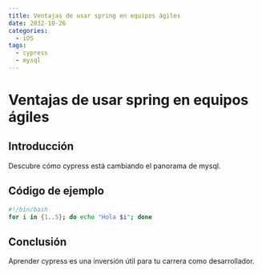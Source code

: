 ```yaml
---
title: Ventajas de usar spring en equipos ágiles
date: 2032-10-26
categories:
  - iOS
tags:
  - cypress
  - mysql
---
```


# Ventajas de usar spring en equipos ágiles

## Introducción

Descubre cómo cypress está cambiando el panorama de mysql.

## Código de ejemplo

```bash
#!/bin/bash
for i in {1..5}; do echo "Hola $i"; done
```

## Conclusión

Aprender cypress es una inversión útil para tu carrera como desarrollador.